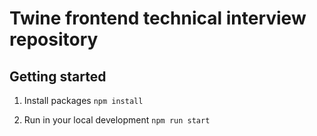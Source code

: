 # Twine frontend technical interview repository

## Getting started

1. Install packages
   `npm install`

2. Run in your local development
   `npm run start`

